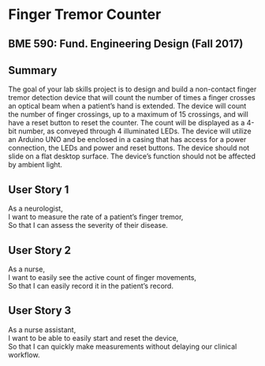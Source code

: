 # Finger Tremor Counter
## BME 590: Fund. Engineering Design (Fall 2017)

## Summary
The goal of your lab skills project is to design and build a non-contact finger
tremor detection device that will count the number of times a finger crosses an
optical beam when a patient’s hand is extended.  The device will count the
number of finger crossings, up to a maximum of 15 crossings, and will have a
reset button to reset the counter.  The count will be displayed as a 4-bit
number, as conveyed through 4 illuminated LEDs.  The device will utilize an
Arduino UNO and be enclosed in a casing that has access for a power connection,
the LEDs and power and reset buttons.  The device should not slide on a flat
desktop surface.  The device’s function should not be affected by ambient
light.

## User Story 1  
As a neurologist,  
I want to measure the rate of a patient’s finger tremor,  
So that I can assess the severity of their disease.

## User Story 2  
As a nurse,  
I want to easily see the active count of finger movements,  
So that I can easily record it in the patient’s record.

## User Story 3  
As a nurse assistant,  
I want to be able to easily start and reset the device,  
So that I  can quickly make measurements without delaying our clinical workflow.
